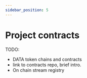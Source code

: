 ```yaml
---
sidebar_position: 5
---
```



# Project contracts

TODO: 
- DATA token chains and contracts
- link to contracts repo, brief intro.
- On chain stream registry


